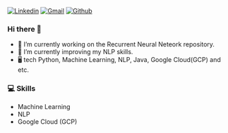 [![Linkedin](https://img.shields.io/badge/-LinkedIn-blue?style=flat&logo=Linkedin&logoColor=white)](https://www.linkedin.com/in/soudeh-nilforoushan/)
[![Gmail](https://img.shields.io/badge/-Gmail-c14438?style=flat&logo=Gmail&logoColor=white)](mailto:nilforoushan.soodeh@gmail.com)
[![Github](https://img.shields.io/github/followers/soodeh-nilforoushan?label=Follow&style=social)](https://github.com/soodeh-nilforoushan)


### Hi there 👋


- 🔭 I’m currently working on the Recurrent Neural Neteork repository.
- 🌱 I’m currently improving my NLP skills.
- 🖥 tech Python, Machine Learning, NLP, Java, Google Cloud(GCP) and etc.


### 💻 Skills

- Machine Learning
- NLP
- Google Cloud (GCP)


  


